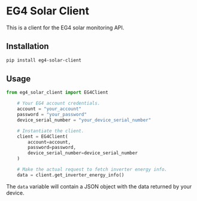 # EG4 Solar Client

This is a client for the EG4 solar monitoring API.

## Installation

```bash
pip install eg4-solar-client
```

## Usage

```python
from eg4_solar_client import EG4Client

    # Your EG4 account credentials.
    account = "your_account"
    password = "your_password"
    device_serial_number = "your_device_serial_number"

    # Instantiate the client.
    client = EG4Client(
        account=account,
        password=password,
        device_serial_number=device_serial_number
    )

    # Make the actual request to fetch inverter energy info.
    data = client.get_inverter_energy_info()
```

The `data` variable will contain a JSON object with the data returned by your device.
